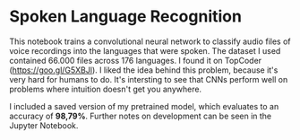 # Spoken Language Recognition

This notebook trains a convolutional neural network to classify audio files of voice recordings into the languages that were spoken. The dataset I used contained 66.000 files across 176 languages. I found it on TopCoder (https://goo.gl/G5XBJl). I liked the idea behind this problem, because it's very hard for humans to do. It's intersting to see that CNNs perform well on problems where intuition doesn't get you anywhere.

I included a saved version of my pretrained model, which evaluates to an accuracy of **98,79%**. Further notes on development can be seen in the Jupyter Notebook.

